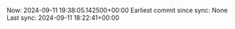 Now: 2024-09-11 19:38:05.142500+00:00 Earliest commit since sync: None Last sync: 2024-09-11 18:22:41+00:00
